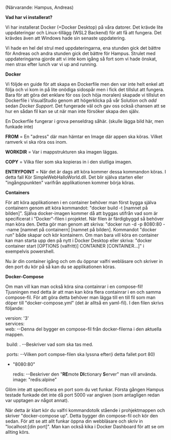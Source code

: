 (Närvarande: Hampus, Andreas)

**Vad har vi installerat?**

Vi har installerat Docker (+Docker Desktop) på våra datorer. Det krävde lite uppdateringar och Linux-tillägg (WSL2 Backend) för att få att fungera.
Det krävdes även att Windows hade sin senaste uppdatering.

Vi hade en hel del strul med uppdateringarna, ena stunden gick det bättre för Andreas och andra stunden gick det bättre för Hampus. Strulet med uppdateringarna gjorde att vi inte kom igång så fort som vi hade önskat, men strax efter lunch var vi up and running.

**Docker**

Vi följde en guide för att skapa en Dockerfile men den var inte helt enkel att följa och vi kom in på lite onödiga sidospår men i fick det tillslut att fungera. Bara för att göra det enklare för oss (och höja moralen) skapade vi tillslut en Dockerfile i VisualStudio genom att högerklicka på vår Solution och *add* sedan *Docker Support*. Det fungerade väl och gav oss också chansen att se hur en sådan fil kan se ut när man inte försöker skapa den själv.

En Dockerfile fungerar i grova penseldrag såhär.
(skulle lägga bild här, men funkade inte)

**FROM** = En "adress" där man hämtar en Image där appen ska köras. Vilket ramverk vi ska röra oss inom.

**WORKDIR** = Var i mappstrukturen ska imagen läggas.

**COPY** = Vilka filer som ska kopieras in i den slutliga imagen.

**ENTRYPOINT** = När det är dags att köra kommer dessa kommandon köras. I detta fall Kör SimpleWebHalloWorld.dll. Det blir själva starten eller "ingångspunkten" varifrån applikationen kommer börja köras.



**Containers**

För att köra applikationen i en container behöver man först bygga själva containern genom att köra kommandot: "docker build -t [namnet på bilden]".
Själva docker-imagen kommer då att byggas utifrån vad som är specificerat i "Docker"-filen i projektet. När filen är färdigbyggd så behöver man köra den. Detta gör man genom att skriva: "docker run -d -p 8080:80 --name [namnet på containern] [namnet på bilden].
Kommandot "docker run" både skapar och kör kontainern. Om man bara vill köra en container kan man starta upp den på nytt i Docker Desktop eller skriva: "docker container start [OPTIONS (valfritt)] CONTAINER [CONTAINER...]" i exempelvis powershell.

Nu är din container igång och om du öppnar valfri webläsare och skriver in den port du kör på så kan du se applikationen köras.

**Docker-Compose**

Om man vill kan man också köra sina containrar i en compose-fil! Tjusningen med detta är att man kan köra flera containrar i en och samma compose-fil.
För att göra detta behöver man lägga till en till fil som man döper till "docker-compose.yml" (det är alltså en yaml-fil). 
I den filen skrivs följande:

version: '3'              
services:                 
  web:                    --Denna del bygger en compose-fil från docker-filerna i den aktuella mappen.

​    build: .              --Beskriver vad som ska tas med.

​    ports:                --Vilken port compse-filen ska lyssna efter(i detta fallet port 80)

   - "8080:80"
     
     redis:                  --Beskriver den "**RE**mote **DI**ctionary **S**erver" man vill använda.
         image: "redis:alpine"

Glöm inte att specificera en port som du vet funkar. Första gången Hampus testade funkade det inte då port 5000 var angiven (som antagligen redan var upptagen av något annat).

När detta är klart kör du valfri kommandotolk stående i prohjektmappen och skriver "docker-compose up". Detta bygger din compose-fil och kör den sedan.
För att se att allt funkar öppna din webbläsare och skriv in "localhost:[din port]". Man kan också kika i Docker Dashboard för att se om allting körs.